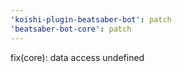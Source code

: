 ```yaml
---
'koishi-plugin-beatsaber-bot': patch
'beatsaber-bot-core': patch
---
```


fix(core): data access undefined
